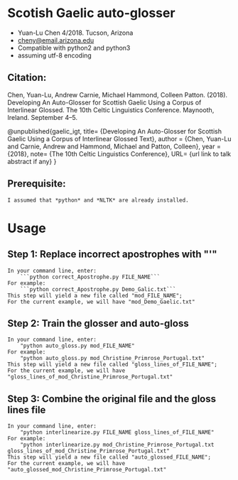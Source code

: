 # Scotish Gaelic auto-glosser
* Yuan-Lu Chen 4/2018. Tucson, Arizona
* cheny@email.arizona.edu
* Compatible with python2 and python3
* assuming utf-8 encoding


## Citation:

Chen, Yuan-Lu, Andrew Carnie, Michael Hammond, Colleen Patton. (2018). Developing An Auto-Glosser for Scottish Gaelic Using a Corpus of Interlinear Glossed. The 10th Celtic Linguistics Conference. Maynooth, Ireland. September 4–5.

@unpublished{gaelic_igt,
title= {Developing An Auto-Glosser for Scottish Gaelic Using a Corpus of Interlinear Glossed Text},
author = {Chen, Yuan-Lu and Carnie, Andrew and Hammond, Michael and Patton, Colleen},
year = {2018},
note= {The 10th Celtic Linguistics Conference},
URL= {url link to talk abstract if any}
}    


## Prerequisite:
	I assumed that *python* and *NLTK* are already installed.  
	
# Usage
## Step 1: Replace incorrect apostrophes with "'"
	In your command line, enter:
		```python correct_Apostrophe.py FILE_NAME```
	For example:
	 	```python correct_Apostrophe.py Demo_Galic.txt```
	This step will yield a new file called "mod_FILE_NAME"; 
	For the current example, we will have "mod_Demo_Gaelic.txt"

## Step 2: Train the glosser and auto-gloss
	In your command line, enter:
		"python auto_gloss.py mod_FILE_NAME"
	For example:
		"python auto_gloss.py mod_Christine_Primrose_Portugal.txt"
	This step will yield a new file called "gloss_lines_of_FILE_NAME"; 
	For the current example, we will have "gloss_lines_of_mod_Christine_Primrose_Portugal.txt"  

## Step 3: Combine the original file and the gloss lines file
	In your command line, enter:
		"python interlinearize.py FILE_NAME gloss_lines_of_FILE_NAME"
	For example:
		"python interlinearize.py mod_Christine_Primrose_Portugal.txt gloss_lines_of_mod_Christine_Primrose_Portugal.txt" 
	This step will yield a new file called "auto_glossed_FILE_NAME"; 
	For the current example, we will have "auto_glossed_mod_Christine_Primrose_Portugal.txt"  

